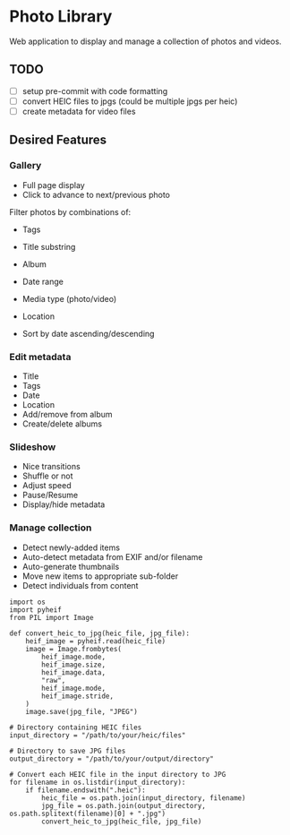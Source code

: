 # Photo Library

Web application to display and manage a collection of photos and videos.

## TODO

- [ ] setup pre-commit with code formatting
- [ ] convert HEIC files to jpgs (could be multiple jpgs per heic)
- [ ] create metadata for video files

## Desired Features

### Gallery

- Full page display
- Click to advance to next/previous photo

Filter photos by combinations of:

- Tags
- Title substring
- Album
- Date range
- Media type (photo/video)
- Location

- Sort by date ascending/descending

### Edit metadata

- Title
- Tags
- Date
- Location
- Add/remove from album
- Create/delete albums

### Slideshow

- Nice transitions
- Shuffle or not
- Adjust speed
- Pause/Resume
- Display/hide metadata

### Manage collection

- Detect newly-added items
- Auto-detect metadata from EXIF and/or filename
- Auto-generate thumbnails
- Move new items to appropriate sub-folder
- Detect individuals from content


```heic-to-jpeg
import os
import pyheif
from PIL import Image

def convert_heic_to_jpg(heic_file, jpg_file):
    heif_image = pyheif.read(heic_file)
    image = Image.frombytes(
        heif_image.mode,
        heif_image.size,
        heif_image.data,
        "raw",
        heif_image.mode,
        heif_image.stride,
    )
    image.save(jpg_file, "JPEG")

# Directory containing HEIC files
input_directory = "/path/to/your/heic/files"

# Directory to save JPG files
output_directory = "/path/to/your/output/directory"

# Convert each HEIC file in the input directory to JPG
for filename in os.listdir(input_directory):
    if filename.endswith(".heic"):
        heic_file = os.path.join(input_directory, filename)
        jpg_file = os.path.join(output_directory, os.path.splitext(filename)[0] + ".jpg")
        convert_heic_to_jpg(heic_file, jpg_file)
```
